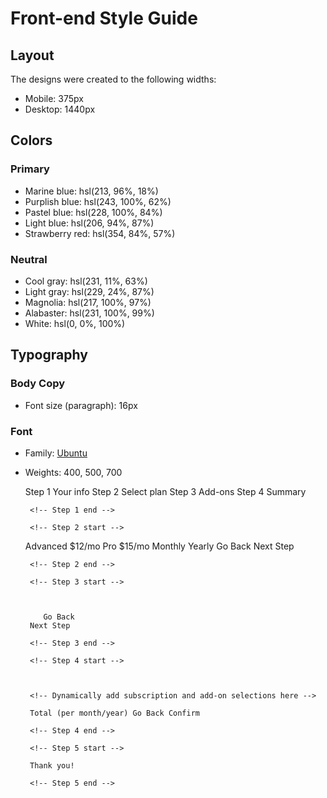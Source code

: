 # Front-end Style Guide

## Layout

The designs were created to the following widths:

- Mobile: 375px
- Desktop: 1440px

## Colors

### Primary

- Marine blue: hsl(213, 96%, 18%)
- Purplish blue: hsl(243, 100%, 62%)
- Pastel blue: hsl(228, 100%, 84%)
- Light blue: hsl(206, 94%, 87%)
- Strawberry red: hsl(354, 84%, 57%)

### Neutral

- Cool gray: hsl(231, 11%, 63%)
- Light gray: hsl(229, 24%, 87%)
- Magnolia: hsl(217, 100%, 97%)
- Alabaster: hsl(231, 100%, 99%)
- White: hsl(0, 0%, 100%)

## Typography

### Body Copy

- Font size (paragraph): 16px

### Font

- Family: [Ubuntu](https://fonts.google.com/specimen/Ubuntu)
- Weights: 400, 500, 700

     <!-- Sidebar end -->

  Step 1 Your info Step 2 Select plan Step 3 Add-ons Step 4 Summary
  <!-- Step 1 start -->

       <!-- Step 1 end -->

       <!-- Step 2 start -->

  Advanced $12/mo Pro $15/mo Monthly Yearly Go Back Next Step

       <!-- Step 2 end -->

       <!-- Step 3 start -->



          Go Back
       Next Step

       <!-- Step 3 end -->

       <!-- Step 4 start -->



       <!-- Dynamically add subscription and add-on selections here -->

       Total (per month/year) Go Back Confirm

       <!-- Step 4 end -->

       <!-- Step 5 start -->

       Thank you!

       <!-- Step 5 end -->
